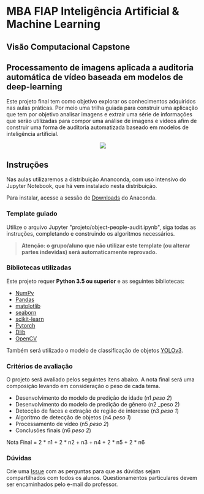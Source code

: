 # MBA FIAP Inteligência Artificial & Machine Learning

## Visão Computacional Capstone
## Processamento de imagens aplicada a auditoria automática de vídeo baseada em modelos de deep-learning


Este projeto final tem como objetivo explorar os conhecimentos adquiridos nas aulas práticas. Por meio uma trilha guiada para construir uma aplicação que tem por objetivo analisar imagens e extrair uma série de informações que serão utilizadas para compor uma análise de imagens e vídeos afim de construir uma forma de auditoria automatizada baseado em modelos de inteligência artificial.

<p align="center">
<img src="projeto/imagens-aux/example.png">
</p>


## Instruções

Nas aulas utilizaremos a distribuição Ananconda, com uso intensivo do Jupyter Notebook, que há vem instalado nesta distribuição.

Para instalar, acesse a sessão de [Downloads](https://www.anaconda.com/download) do Anaconda.

### Template guiado

Utilize o arquivo Jupyter "projeto/object-people-audit.ipynb", siga todas as instruções, completando e construindo os algoritmos necessários.

> **Atenção: o grupo/aluno que não utilizar este template (ou alterar partes indevidas) será automaticamente reprovado.**

### Bibliotecas utilizadas

Este projeto requer **Python 3.5 ou superior** e as seguintes bibliotecas:

- [NumPy](http://www.numpy.org/)
- [Pandas](http://pandas.pydata.org/)
- [matplotlib](http://matplotlib.org/)
- [seaborn](http://seaborn.pydata.org/)
- [scikit-learn](http://scikit-learn.org/stable/)
- [Pytorch](https://pytorch.org/)
- [Dlib](http://dlib.net/)
- [OpenCV](https://opencv.org/)

Também será utilizado o modelo de classificação de objetos [YOLOv3](https://pjreddie.com/darknet/yolo/). 

### Critérios de avaliação

O projeto será avaliado pelos seguintes itens abaixo. A nota final será uma composição levando em consideração o peso de cada tema.

- Desenvolvimento do modelo de predição de idade (n1 _peso 2_)
- Desenvolvimento do modelo de predição de gênero  (n2 _peso 2)
- Detecção de faces e extração de região de interesse (n3 _peso 1_)
- Algoritmo de detecção de objetos (n4 _peso 1_)
- Processamento de vídeo (n5 _peso 2_)
- Conclusões finais (n6 _peso 2_)

Nota Final = 2 * n1 + 2 * n2 + n3 + n4 + 2 * n5 + 2 * n6

### Dúvidas

Crie uma [Issue](https://github.com/michelpf/fiap-ml-visao-computacional-capstone/issues/new) com as perguntas para que as dúvidas sejam compartilhados com todos os alunos. Questionamentos particulares devem ser encaminhados pelo e-mail do professor.
